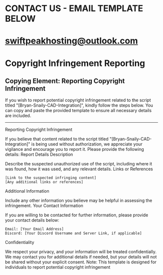 
# CONTACT US - EMAIL TEMPLATE BELOW #

# swiftpeakhosting@outlook.com #


# Copyright Infringement Reporting


## Copying Element: Reporting Copyright Infringement

If you wish to report potential copyright infringement related to the script titled "[Bryan-Snaily-CAD-Integration]", kindly follow the steps below. You can copy and paste the provided template to ensure all necessary details are included.

---

Reporting Copyright Infringement

If you believe that content related to the script titled "[Bryan-Snaily-CAD-Integration]" is being used without authorization, we appreciate your vigilance and encourage you to report it. Please provide the following details:
Report Details
Description

Describe the suspected unauthorized use of the script, including where it was found, how it was used, and any relevant details.
Links or References

    [Link to the suspected infringing content]
    [Any additional links or references]

Additional Information

Include any other information you believe may be helpful in assessing the infringement.
Your Contact Information

If you are willing to be contacted for further information, please provide your contact details below:

    Email: [Your Email Address]
    Discord: [Your Discord Username and Server Link, if applicable]

Confidentiality

We respect your privacy, and your information will be treated confidentially. We may contact you for additional details if needed, but your details will not be shared without your explicit consent.
Note: This template is designed for individuals to report potential copyright infringement

